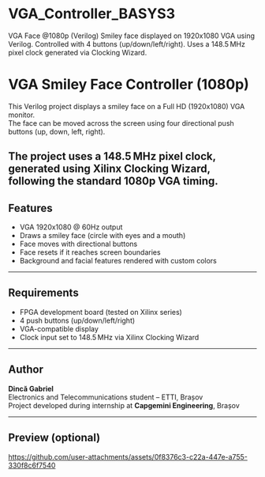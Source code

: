 # VGA_Controller_BASYS3
VGA Face @1080p (Verilog) Smiley face displayed on 1920x1080 VGA using Verilog. Controlled with 4 buttons (up/down/left/right). Uses a 148.5 MHz pixel clock generated via Clocking Wizard.
#  VGA Smiley Face Controller (1080p)

This Verilog project displays a smiley face on a Full HD (1920x1080) VGA monitor.  
The face can be moved across the screen using four directional push buttons (up, down, left, right).

The project uses a 148.5 MHz pixel clock, generated using **Xilinx Clocking Wizard**, following the standard 1080p VGA timing.
---
##  Features
-  VGA 1920x1080 @ 60Hz output
-  Draws a smiley face (circle with eyes and a mouth)
-  Face moves with directional buttons
-  Face resets if it reaches screen boundaries
-  Background and facial features rendered with custom colors
---
##  Requirements
-  FPGA development board (tested on Xilinx series)
-  4 push buttons (up/down/left/right)
-  VGA-compatible display
-  Clock input set to 148.5 MHz via Xilinx Clocking Wizard
---
##  Author

**Dincă Gabriel**  
Electronics and Telecommunications student – ETTI, Brașov  
Project developed during internship at **Capgemini Engineering**, Brașov

---

##  Preview (optional)



https://github.com/user-attachments/assets/0f8376c3-c22a-447e-a755-330f8c6f7540



